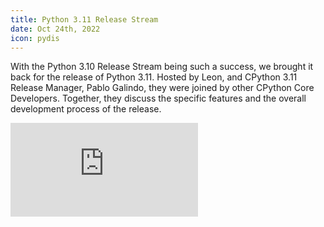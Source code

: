 ```yaml
---
title: Python 3.11 Release Stream
date: Oct 24th, 2022
icon: pydis
---
```


With the Python 3.10 Release Stream being such a success, we brought it back for
the release of Python 3.11. Hosted by Leon, and CPython 3.11 Release Manager,
Pablo Galindo, they were joined by other CPython Core Developers. Together, they
discuss the specific features and the overall development process of the
release.

<div class="force-aspect-container">
<iframe allow="accelerometer; autoplay; clipboard-write; encrypted-media; gyroscope; picture-in-picture"
allowfullscreen="" class="force-aspect-content" frameborder="0"
src="https://www.youtube.com/embed/PGZPSWZSkJI"></iframe>
</div>
